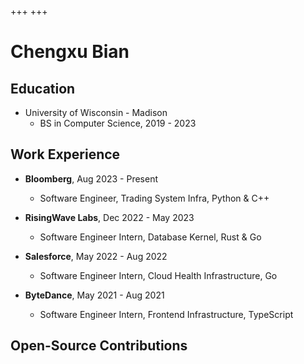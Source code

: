 +++
+++

# Chengxu Bian

## Education

- University of Wisconsin - Madison
  - BS in Computer Science, 2019 - 2023

## Work Experience

- **Bloomberg**, Aug 2023 - Present

  - Software Engineer, Trading System Infra, Python & C++

- **RisingWave Labs**, Dec 2022 - May 2023

  - Software Engineer Intern, Database Kernel, Rust & Go

- **Salesforce**, May 2022 - Aug 2022

  - Software Engineer Intern, Cloud Health Infrastructure, Go

- **ByteDance**, May 2021 - Aug 2021

  - Software Engineer Intern, Frontend Infrastructure, TypeScript

## Open-Source Contributions
